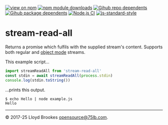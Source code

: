 [![view on npm](https://badgen.net/npm/v/stream-read-all)](https://www.npmjs.org/package/stream-read-all)
[![npm module downloads](https://badgen.net/npm/dt/stream-read-all)](https://www.npmjs.org/package/stream-read-all)
[![Gihub repo dependents](https://badgen.net/github/dependents-repo/75lb/stream-read-all)](https://github.com/75lb/stream-read-all/network/dependents?dependent_type=REPOSITORY)
[![Gihub package dependents](https://badgen.net/github/dependents-pkg/75lb/stream-read-all)](https://github.com/75lb/stream-read-all/network/dependents?dependent_type=PACKAGE)
[![Node.js CI](https://github.com/75lb/stream-read-all/actions/workflows/node.js.yml/badge.svg)](https://github.com/75lb/stream-read-all/actions/workflows/node.js.yml)
[![js-standard-style](https://img.shields.io/badge/code%20style-standard-brightgreen.svg)](https://github.com/feross/standard)

# stream-read-all

Returns a promise which fulfils with the supplied stream's content. Supports both regular and [object mode](https://nodejs.org/dist/latest-v19.x/docs/api/stream.html#object-mode) streams.

This example script...

```js
import streamReadAll from 'stream-read-all'
const stdin = await streamReadAll(process.stdin)
console.log(stdin.toString())
```

...prints this output.

```
$ echo Hello | node example.js
Hello
```

* * *

&copy; 2017-25 Lloyd Brookes <opensource@75lb.com>.
